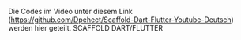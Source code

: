 Die Codes im Video unter diesem Link (https://github.com/Dpehect/Scaffold-Dart-Flutter-Youtube-Deutsch) werden hier geteilt.
SCAFFOLD DART/FLUTTER
